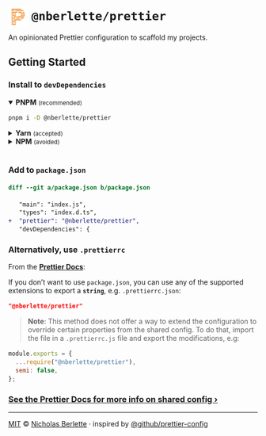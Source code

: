 # <img src="./.github/assets/prettier.svg" width="40" align="left" alt="">  `@nberlette/prettier`

An opinionated Prettier configuration to scaffold my projects.

## Getting Started

### Install to `devDependencies`

<details open><summary><strong>PNPM</strong> <small>(recommended)</small></summary>

```sh
pnpm i -D @nberlette/prettier
```

</details>
<details><summary><strong>Yarn</strong> <small>(accepted)</small></summary>

```sh
yarn add -D @nberlette/prettier
```

</details>
<details><summary><strong>NPM</strong> <small>(avoided)</small></summary>

```sh
npm i -D @nberlette/prettier
```

</details><br>

### Add to `package.json`

```diff
diff --git a/package.json b/package.json

   "main": "index.js",
   "types": "index.d.ts",
+  "prettier": "@nberlette/prettier",
   "devDependencies": {
```

### Alternatively, use `.prettierrc`
 
From the [**Prettier Docs**](https://prettier.io/docs/en/configuration.html):

If you don’t want to use `package.json`, you can use any of the supported extensions to export a **`string`**, e.g. `.prettierrc.json`:

```json .prettierrc.json
"@nberlette/prettier"
```

> **Note**: This method does not offer a way to extend the configuration to override certain properties from the shared config. To do that, import the file in a `.prettierrc.js` file and export the modifications, e.g:

```js .prettierrc.js
module.exports = {
  ...require("@nberlette/prettier"),
  semi: false,
};
```

### [See the Prettier Docs for more info on shared config ›](https://prettier.io/docs/en/configuration.html#sharing-configurations)

---  

[MIT](./license.md) © [Nicholas Berlette](https://github.com/nberlette) · inspired by [@github/prettier-config](https://github.com/github/prettier-config)
